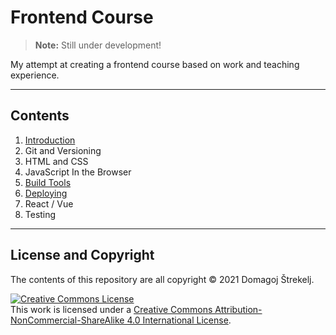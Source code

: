# Frontend Course

> **Note:** Still under development!

My attempt at creating a frontend course based on work and teaching experience.

---

## Contents

1. [Introduction](./introduction)
2. Git and Versioning
3. HTML and CSS
4. JavaScript In the Browser
5. [Build Tools](./build-tools)
6. [Deploying](./deploying)
7. React / Vue
8. Testing

---

## License and Copyright

The contents of this repository are all copyright &copy; 2021 Domagoj Štrekelj.

<a rel="license" href="http://creativecommons.org/licenses/by-nc-sa/4.0/"><img alt="Creative Commons License" style="border-width:0" src="https://i.creativecommons.org/l/by-nc-sa/4.0/80x15.png" /></a><br />This work is licensed under a <a rel="license" href="http://creativecommons.org/licenses/by-nc-sa/4.0/">Creative Commons Attribution-NonCommercial-ShareAlike 4.0 International License</a>.
